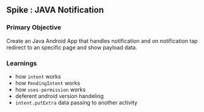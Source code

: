 ## Spike : JAVA Notification 

### Primary Objective

Create an Java Android App that handles notification and on notification tap redirect to an specific page and show payload data.


### Learnings 
- how ```intent``` works 
- how  ```PendingIntent``` works
- how ```uses-permission``` works
- deferent android version handeling
- ```intent.putExtra``` data passing to another activity

